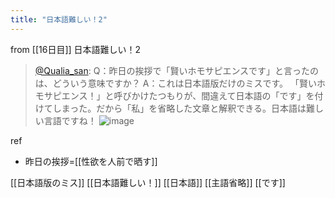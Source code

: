 ```yaml
---
title: "日本語難しい！2"
---
```


from [[16日目]]
日本語難しい！2
> [@Qualia_san](https://twitter.com/Qualia_san/status/1591140481781882880?s=20&t=guEGk2a-PBqsmhzApCRuMw): Q：昨日の挨拶で「賢いホモサピエンスです」と言ったのは、どういう意味ですか？
> A：これは日本語版だけのミスです。
> 「賢いホモサピエンス！」と呼びかけたつもりが、間違えて日本語の「です」を付けてしまった。だから「私」を省略した文章と解釈できる。日本語は難しい言語ですね！
> ![image](https://pbs.twimg.com/media/FhTdzUnUoAAoMCA.png)

ref
- 昨日の挨拶=[[性欲を人前で晒す]]

[[日本語版のミス]]
[[日本語難しい！]]
[[日本語]]
[[主語省略]]
[[です]]
